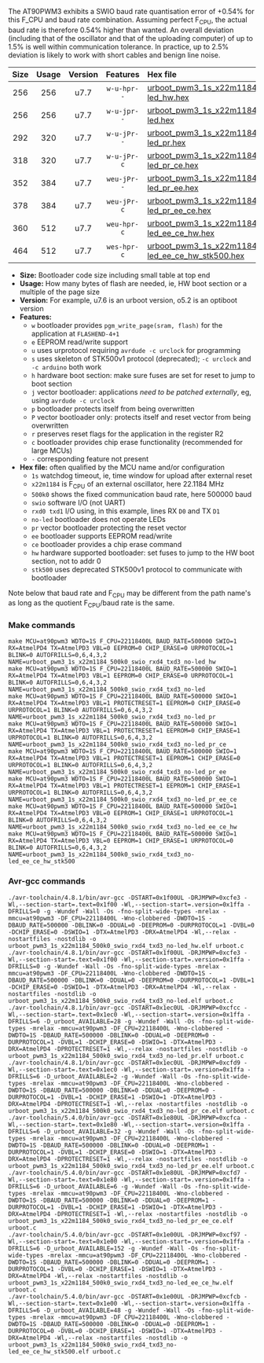 The AT90PWM3 exhibits a SWIO baud rate quantisation error of +0.54% for this F_CPU and baud rate combination. Assuming perfect F<sub>CPU</sub>, the actual baud rate is therefore 0.54% higher than wanted. An overall deviation (including that of the oscillator and that of the uploading computer) of up to 1.5% is well within communication tolerance. In practice, up to 2.5% deviation is likely to work with short cables and benign line noise.

|Size|Usage|Version|Features|Hex file|
|:-:|:-:|:-:|:-:|:--|
|256|256|u7.7|`w-u-hpr--`|[urboot_pwm3_1s_x22m1184_500k0_swio_rxd4_txd3_no-led_hw.hex](https://raw.githubusercontent.com/stefanrueger/urboot.hex/main/u7.7/mcus/at90pwm3/watchdog_1_s/external_oscillator_x/22m118400_hz/%2B500k0_baud/uart0_rxd4_txd3/no-led/urboot_pwm3_1s_x22m1184_500k0_swio_rxd4_txd3_no-led_hw.hex)|
|256|256|u7.7|`w-u-jpr--`|[urboot_pwm3_1s_x22m1184_500k0_swio_rxd4_txd3_no-led.hex](https://raw.githubusercontent.com/stefanrueger/urboot.hex/main/u7.7/mcus/at90pwm3/watchdog_1_s/external_oscillator_x/22m118400_hz/%2B500k0_baud/uart0_rxd4_txd3/no-led/urboot_pwm3_1s_x22m1184_500k0_swio_rxd4_txd3_no-led.hex)|
|292|320|u7.7|`w-u-jPr--`|[urboot_pwm3_1s_x22m1184_500k0_swio_rxd4_txd3_no-led_pr.hex](https://raw.githubusercontent.com/stefanrueger/urboot.hex/main/u7.7/mcus/at90pwm3/watchdog_1_s/external_oscillator_x/22m118400_hz/%2B500k0_baud/uart0_rxd4_txd3/no-led/urboot_pwm3_1s_x22m1184_500k0_swio_rxd4_txd3_no-led_pr.hex)|
|318|320|u7.7|`w-u-jPr-c`|[urboot_pwm3_1s_x22m1184_500k0_swio_rxd4_txd3_no-led_pr_ce.hex](https://raw.githubusercontent.com/stefanrueger/urboot.hex/main/u7.7/mcus/at90pwm3/watchdog_1_s/external_oscillator_x/22m118400_hz/%2B500k0_baud/uart0_rxd4_txd3/no-led/urboot_pwm3_1s_x22m1184_500k0_swio_rxd4_txd3_no-led_pr_ce.hex)|
|352|384|u7.7|`weu-jPr--`|[urboot_pwm3_1s_x22m1184_500k0_swio_rxd4_txd3_no-led_pr_ee.hex](https://raw.githubusercontent.com/stefanrueger/urboot.hex/main/u7.7/mcus/at90pwm3/watchdog_1_s/external_oscillator_x/22m118400_hz/%2B500k0_baud/uart0_rxd4_txd3/no-led/urboot_pwm3_1s_x22m1184_500k0_swio_rxd4_txd3_no-led_pr_ee.hex)|
|378|384|u7.7|`weu-jPr-c`|[urboot_pwm3_1s_x22m1184_500k0_swio_rxd4_txd3_no-led_pr_ee_ce.hex](https://raw.githubusercontent.com/stefanrueger/urboot.hex/main/u7.7/mcus/at90pwm3/watchdog_1_s/external_oscillator_x/22m118400_hz/%2B500k0_baud/uart0_rxd4_txd3/no-led/urboot_pwm3_1s_x22m1184_500k0_swio_rxd4_txd3_no-led_pr_ee_ce.hex)|
|360|512|u7.7|`weu-hpr-c`|[urboot_pwm3_1s_x22m1184_500k0_swio_rxd4_txd3_no-led_ee_ce_hw.hex](https://raw.githubusercontent.com/stefanrueger/urboot.hex/main/u7.7/mcus/at90pwm3/watchdog_1_s/external_oscillator_x/22m118400_hz/%2B500k0_baud/uart0_rxd4_txd3/no-led/urboot_pwm3_1s_x22m1184_500k0_swio_rxd4_txd3_no-led_ee_ce_hw.hex)|
|464|512|u7.7|`wes-hpr-c`|[urboot_pwm3_1s_x22m1184_500k0_swio_rxd4_txd3_no-led_ee_ce_hw_stk500.hex](https://raw.githubusercontent.com/stefanrueger/urboot.hex/main/u7.7/mcus/at90pwm3/watchdog_1_s/external_oscillator_x/22m118400_hz/%2B500k0_baud/uart0_rxd4_txd3/no-led/urboot_pwm3_1s_x22m1184_500k0_swio_rxd4_txd3_no-led_ee_ce_hw_stk500.hex)|

- **Size:** Bootloader code size including small table at top end
- **Usage:** How many bytes of flash are needed, ie, HW boot section or a multiple of the page size
- **Version:** For example, u7.6 is an urboot version, o5.2 is an optiboot version
- **Features:**
  + `w` bootloader provides `pgm_write_page(sram, flash)` for the application at `FLASHEND-4+1`
  + `e` EEPROM read/write support
  + `u` uses urprotocol requiring `avrdude -c urclock` for programming
  + `s` uses skeleton of STK500v1 protocol (deprecated); `-c urclock` and `-c arduino` both work
  + `h` hardware boot section: make sure fuses are set for reset to jump to boot section
  + `j` vector bootloader: applications *need to be patched externally*, eg, using `avrdude -c urclock`
  + `p` bootloader protects itself from being overwritten
  + `P` vector bootloader only: protects itself and reset vector from being overwritten
  + `r` preserves reset flags for the application in the register R2
  + `c` bootloader provides chip erase functionality (recommended for large MCUs)
  + `-` corresponding feature not present
- **Hex file:** often qualified by the MCU name and/or configuration
  + `1s` watchdog timeout, ie, time window for upload after external reset
  + `x22m1184` is F<sub>CPU</sub> of an external oscillator, here 22.1184 MHz
  + `500k0` shows the fixed communication baud rate, here 500000 baud
  + `swio` software I/O (not UART)
  + `rxd0 txd1` I/O using, in this example, lines RX `D0` and TX `D1`
  + `no-led` bootloader does not operate LEDs
  + `pr` vector bootloader protecting the reset vector
  + `ee` bootloader supports EEPROM read/write
  + `ce` bootloader provides a chip erase command
  + `hw` hardware supported bootloader: set fuses to jump to the HW boot section, not to addr 0
  + `stk500` uses deprecated STK500v1 protocol to communicate with bootloader


Note below that baud rate and F<sub>CPU</sub> may be different from the path name's as long as the quotient F<sub>CPU</sub>/baud rate is the same.

### Make commands
```
make MCU=at90pwm3 WDTO=1S F_CPU=22118400L BAUD_RATE=500000 SWIO=1 RX=AtmelPD4 TX=AtmelPD3 VBL=0 EEPROM=0 CHIP_ERASE=0 URPROTOCOL=1 BLINK=0 AUTOFRILLS=0,6,4,3,2 NAME=urboot_pwm3_1s_x22m1184_500k0_swio_rxd4_txd3_no-led_hw
make MCU=at90pwm3 WDTO=1S F_CPU=22118400L BAUD_RATE=500000 SWIO=1 RX=AtmelPD4 TX=AtmelPD3 VBL=1 EEPROM=0 CHIP_ERASE=0 URPROTOCOL=1 BLINK=0 AUTOFRILLS=0,6,4,3,2 NAME=urboot_pwm3_1s_x22m1184_500k0_swio_rxd4_txd3_no-led
make MCU=at90pwm3 WDTO=1S F_CPU=22118400L BAUD_RATE=500000 SWIO=1 RX=AtmelPD4 TX=AtmelPD3 VBL=1 PROTECTRESET=1 EEPROM=0 CHIP_ERASE=0 URPROTOCOL=1 BLINK=0 AUTOFRILLS=0,6,4,3,2 NAME=urboot_pwm3_1s_x22m1184_500k0_swio_rxd4_txd3_no-led_pr
make MCU=at90pwm3 WDTO=1S F_CPU=22118400L BAUD_RATE=500000 SWIO=1 RX=AtmelPD4 TX=AtmelPD3 VBL=1 PROTECTRESET=1 EEPROM=0 CHIP_ERASE=1 URPROTOCOL=1 BLINK=0 AUTOFRILLS=0,6,4,3,2 NAME=urboot_pwm3_1s_x22m1184_500k0_swio_rxd4_txd3_no-led_pr_ce
make MCU=at90pwm3 WDTO=1S F_CPU=22118400L BAUD_RATE=500000 SWIO=1 RX=AtmelPD4 TX=AtmelPD3 VBL=1 PROTECTRESET=1 EEPROM=1 CHIP_ERASE=0 URPROTOCOL=1 BLINK=0 AUTOFRILLS=0,6,4,3,2 NAME=urboot_pwm3_1s_x22m1184_500k0_swio_rxd4_txd3_no-led_pr_ee
make MCU=at90pwm3 WDTO=1S F_CPU=22118400L BAUD_RATE=500000 SWIO=1 RX=AtmelPD4 TX=AtmelPD3 VBL=1 PROTECTRESET=1 EEPROM=1 CHIP_ERASE=1 URPROTOCOL=1 BLINK=0 AUTOFRILLS=0,6,4,3,2 NAME=urboot_pwm3_1s_x22m1184_500k0_swio_rxd4_txd3_no-led_pr_ee_ce
make MCU=at90pwm3 WDTO=1S F_CPU=22118400L BAUD_RATE=500000 SWIO=1 RX=AtmelPD4 TX=AtmelPD3 VBL=0 EEPROM=1 CHIP_ERASE=1 URPROTOCOL=1 BLINK=0 AUTOFRILLS=0,6,4,3,2 NAME=urboot_pwm3_1s_x22m1184_500k0_swio_rxd4_txd3_no-led_ee_ce_hw
make MCU=at90pwm3 WDTO=1S F_CPU=22118400L BAUD_RATE=500000 SWIO=1 RX=AtmelPD4 TX=AtmelPD3 VBL=0 EEPROM=1 CHIP_ERASE=1 URPROTOCOL=0 BLINK=0 AUTOFRILLS=0,6,4,3,2 NAME=urboot_pwm3_1s_x22m1184_500k0_swio_rxd4_txd3_no-led_ee_ce_hw_stk500
```

### Avr-gcc commands
```
./avr-toolchain/4.8.1/bin/avr-gcc -DSTART=0x1f00UL -DRJMPWP=0xcfe3 -Wl,--section-start=.text=0x1f00 -Wl,--section-start=.version=0x1ffa -DFRILLS=0 -g -Wundef -Wall -Os -fno-split-wide-types -mrelax -mmcu=at90pwm3 -DF_CPU=22118400L -Wno-clobbered -DWDTO=1S -DBAUD_RATE=500000 -DBLINK=0 -DDUAL=0 -DEEPROM=0 -DURPROTOCOL=1 -DVBL=0 -DCHIP_ERASE=0 -DSWIO=1 -DTX=AtmelPD3 -DRX=AtmelPD4 -Wl,--relax -nostartfiles -nostdlib -o urboot_pwm3_1s_x22m1184_500k0_swio_rxd4_txd3_no-led_hw.elf urboot.c
./avr-toolchain/4.8.1/bin/avr-gcc -DSTART=0x1f00UL -DRJMPWP=0xcfe3 -Wl,--section-start=.text=0x1f00 -Wl,--section-start=.version=0x1ffa -DFRILLS=0 -g -Wundef -Wall -Os -fno-split-wide-types -mrelax -mmcu=at90pwm3 -DF_CPU=22118400L -Wno-clobbered -DWDTO=1S -DBAUD_RATE=500000 -DBLINK=0 -DDUAL=0 -DEEPROM=0 -DURPROTOCOL=1 -DVBL=1 -DCHIP_ERASE=0 -DSWIO=1 -DTX=AtmelPD3 -DRX=AtmelPD4 -Wl,--relax -nostartfiles -nostdlib -o urboot_pwm3_1s_x22m1184_500k0_swio_rxd4_txd3_no-led.elf urboot.c
./avr-toolchain/4.8.1/bin/avr-gcc -DSTART=0x1ec0UL -DRJMPWP=0xcfcc -Wl,--section-start=.text=0x1ec0 -Wl,--section-start=.version=0x1ffa -DFRILLS=6 -D_urboot_AVAILABLE=28 -g -Wundef -Wall -Os -fno-split-wide-types -mrelax -mmcu=at90pwm3 -DF_CPU=22118400L -Wno-clobbered -DWDTO=1S -DBAUD_RATE=500000 -DBLINK=0 -DDUAL=0 -DEEPROM=0 -DURPROTOCOL=1 -DVBL=1 -DCHIP_ERASE=0 -DSWIO=1 -DTX=AtmelPD3 -DRX=AtmelPD4 -DPROTECTRESET=1 -Wl,--relax -nostartfiles -nostdlib -o urboot_pwm3_1s_x22m1184_500k0_swio_rxd4_txd3_no-led_pr.elf urboot.c
./avr-toolchain/4.8.1/bin/avr-gcc -DSTART=0x1ec0UL -DRJMPWP=0xcfd9 -Wl,--section-start=.text=0x1ec0 -Wl,--section-start=.version=0x1ffa -DFRILLS=6 -D_urboot_AVAILABLE=2 -g -Wundef -Wall -Os -fno-split-wide-types -mrelax -mmcu=at90pwm3 -DF_CPU=22118400L -Wno-clobbered -DWDTO=1S -DBAUD_RATE=500000 -DBLINK=0 -DDUAL=0 -DEEPROM=0 -DURPROTOCOL=1 -DVBL=1 -DCHIP_ERASE=1 -DSWIO=1 -DTX=AtmelPD3 -DRX=AtmelPD4 -DPROTECTRESET=1 -Wl,--relax -nostartfiles -nostdlib -o urboot_pwm3_1s_x22m1184_500k0_swio_rxd4_txd3_no-led_pr_ce.elf urboot.c
./avr-toolchain/5.4.0/bin/avr-gcc -DSTART=0x1e80UL -DRJMPWP=0xcfca -Wl,--section-start=.text=0x1e80 -Wl,--section-start=.version=0x1ffa -DFRILLS=6 -D_urboot_AVAILABLE=32 -g -Wundef -Wall -Os -fno-split-wide-types -mrelax -mmcu=at90pwm3 -DF_CPU=22118400L -Wno-clobbered -DWDTO=1S -DBAUD_RATE=500000 -DBLINK=0 -DDUAL=0 -DEEPROM=1 -DURPROTOCOL=1 -DVBL=1 -DCHIP_ERASE=0 -DSWIO=1 -DTX=AtmelPD3 -DRX=AtmelPD4 -DPROTECTRESET=1 -Wl,--relax -nostartfiles -nostdlib -o urboot_pwm3_1s_x22m1184_500k0_swio_rxd4_txd3_no-led_pr_ee.elf urboot.c
./avr-toolchain/5.4.0/bin/avr-gcc -DSTART=0x1e80UL -DRJMPWP=0xcfd7 -Wl,--section-start=.text=0x1e80 -Wl,--section-start=.version=0x1ffa -DFRILLS=6 -D_urboot_AVAILABLE=6 -g -Wundef -Wall -Os -fno-split-wide-types -mrelax -mmcu=at90pwm3 -DF_CPU=22118400L -Wno-clobbered -DWDTO=1S -DBAUD_RATE=500000 -DBLINK=0 -DDUAL=0 -DEEPROM=1 -DURPROTOCOL=1 -DVBL=1 -DCHIP_ERASE=1 -DSWIO=1 -DTX=AtmelPD3 -DRX=AtmelPD4 -DPROTECTRESET=1 -Wl,--relax -nostartfiles -nostdlib -o urboot_pwm3_1s_x22m1184_500k0_swio_rxd4_txd3_no-led_pr_ee_ce.elf urboot.c
./avr-toolchain/5.4.0/bin/avr-gcc -DSTART=0x1e00UL -DRJMPWP=0xcf97 -Wl,--section-start=.text=0x1e00 -Wl,--section-start=.version=0x1ffa -DFRILLS=6 -D_urboot_AVAILABLE=152 -g -Wundef -Wall -Os -fno-split-wide-types -mrelax -mmcu=at90pwm3 -DF_CPU=22118400L -Wno-clobbered -DWDTO=1S -DBAUD_RATE=500000 -DBLINK=0 -DDUAL=0 -DEEPROM=1 -DURPROTOCOL=1 -DVBL=0 -DCHIP_ERASE=1 -DSWIO=1 -DTX=AtmelPD3 -DRX=AtmelPD4 -Wl,--relax -nostartfiles -nostdlib -o urboot_pwm3_1s_x22m1184_500k0_swio_rxd4_txd3_no-led_ee_ce_hw.elf urboot.c
./avr-toolchain/5.4.0/bin/avr-gcc -DSTART=0x1e00UL -DRJMPWP=0xcfcb -Wl,--section-start=.text=0x1e00 -Wl,--section-start=.version=0x1ffa -DFRILLS=6 -D_urboot_AVAILABLE=48 -g -Wundef -Wall -Os -fno-split-wide-types -mrelax -mmcu=at90pwm3 -DF_CPU=22118400L -Wno-clobbered -DWDTO=1S -DBAUD_RATE=500000 -DBLINK=0 -DDUAL=0 -DEEPROM=1 -DURPROTOCOL=0 -DVBL=0 -DCHIP_ERASE=1 -DSWIO=1 -DTX=AtmelPD3 -DRX=AtmelPD4 -Wl,--relax -nostartfiles -nostdlib -o urboot_pwm3_1s_x22m1184_500k0_swio_rxd4_txd3_no-led_ee_ce_hw_stk500.elf urboot.c
```

